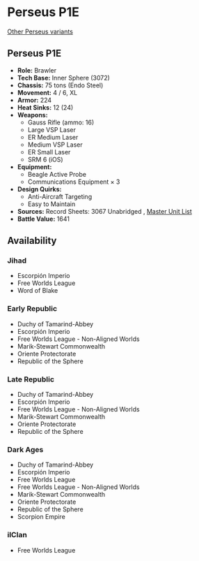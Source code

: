 # Perseus P1E 

[Other Perseus variants](../perseus.md) 

## Perseus P1E 

- **Role:** Brawler 
- **Tech Base:** Inner Sphere (3072) 
- **Chassis:** 75 tons (Endo Steel) 
- **Movement:** 4 / 6, XL 
- **Armor:** 224 
- **Heat Sinks:** 12 (24) 
- **Weapons:** 
  - Gauss Rifle (ammo: 16) 
  - Large VSP Laser 
  - ER Medium Laser 
  - Medium VSP Laser 
  - ER Small Laser 
  - SRM 6 (iOS) 
- **Equipment:** 
  - Beagle Active Probe 
  - Communications Equipment × 3 
- **Design Quirks:** 
  - Anti-Aircraft Targeting 
  - Easy to Maintain 
- **Sources:** Record Sheets: 3067 Unabridged , [Master Unit List](http://masterunitlist.info/Unit/Details/5697) 
- **Battle Value:** 1641 

## Availability 

### Jihad 

- Escorpión Imperio 
- Free Worlds League 
- Word of Blake 

### Early Republic 

- Duchy of Tamarind-Abbey 
- Escorpión Imperio 
- Free Worlds League - Non-Aligned Worlds 
- Marik-Stewart Commonwealth 
- Oriente Protectorate 
- Republic of the Sphere 

### Late Republic 

- Duchy of Tamarind-Abbey 
- Escorpión Imperio 
- Free Worlds League - Non-Aligned Worlds 
- Marik-Stewart Commonwealth 
- Oriente Protectorate 
- Republic of the Sphere 

### Dark Ages 

- Duchy of Tamarind-Abbey 
- Escorpión Imperio 
- Free Worlds League 
- Free Worlds League - Non-Aligned Worlds 
- Marik-Stewart Commonwealth 
- Oriente Protectorate 
- Republic of the Sphere 
- Scorpion Empire 

### ilClan 

- Free Worlds League 

